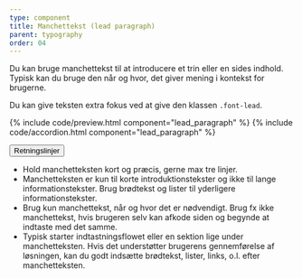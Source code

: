 ```yaml
---
type: component
title: Manchettekst (lead paragraph)
parent: typography
order: 04
---
```

<p class="font-lead">Du kan bruge manchettekst til at introducere et trin eller en sides indhold. Typisk kan du bruge den når og hvor, det giver mening i kontekst for brugerne.</p>

<p>Du kan give teksten extra fokus ved at give den klassen <code>.font-lead</code>.</p>

{% include code/preview.html component="lead_paragraph" %}
{% include code/accordion.html component="lead_paragraph" %}


<div class="accordion accordion-bordered">
  <button class="button-unstyled accordion-button"
      aria-expanded="true" aria-controls="typolead-docs">
    Retningslinjer
  </button>
  <div id="typolead-docs" aria-hidden="false" class="accordion-content">
    <article>
      <section>   
          <ul>
            <li>Hold manchetteksten kort og præcis, gerne max tre linjer.</li>  
            <li>Manchetteksten er kun til korte introduktionstekster og ikke til lange informationstekster. Brug brødtekst og lister til yderligere informationstekster.</li>
            <li>Brug kun manchettekst, når og hvor det er nødvendigt. Brug fx ikke manchettekst, hvis brugeren selv kan afkode siden og begynde at indtaste med det samme.</li>
            <li>Typisk starter indtastningsflowet eller en sektion lige under manchetteksten. Hvis det understøtter brugerens gennemførelse af løsningen, kan du godt indsætte brødtekst, lister, links, o.l. efter manchetteksten.</li>
          </ul>
      </section>
    </article>
  </div>
</div>
